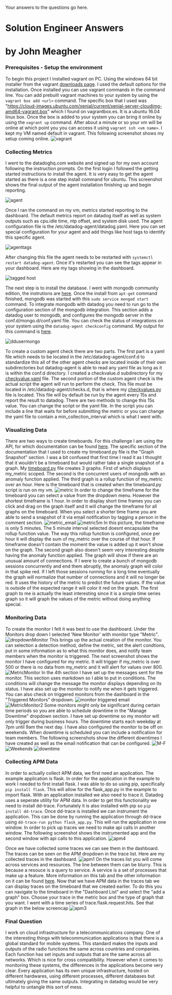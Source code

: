 Your answers to the questions go here.
# Solution Engineer Answers
# by John Meagher

### Prerequisites - Setup the environment

  To begin this project I installed vagrant on PC. Using the windows 64 bit installer from the vagrant [downloads page](https://www.vagrantup.com/downloads.html). I used the default options for the installation. Once installed you can use vagrant commands in the command line. You can add prebuilt vagrant machines to your system by using the `vagrant box add <url>` command. The specific box that I used was "https://cloud-images.ubuntu.com/xenial/current/xenial-server-cloudimg-amd64-vagrant.box" which I found on vagrantbox.es. It is a ubuntu 16.04 linux box. Once the box is added to your system you can bring it online by using the `vagrant up` command. After about a minute or so your vm will be online at which point you you can access it using `vagrant ssh <vm name>`. I kept my VM named default in vagrant. This following screenshot shows my setup coming online.
![vagrant](https://github.com/jmeagheriv/hiring-engineers/blob/master/vagrant.JPG)



### Collecting Metrics
  I went to the datadoghq.com website and signed up for my own account following the instruction prompts. On the first login I followed the getting started instructions to install the agent. It is very easy to get the agent started as there is a one step install command for ubuntu. This screenshot shows the final output of the agent installation finishing up and begin reporting.

![agent](https://github.com/jmeagheriv/hiring-engineers/blob/master/agent%20installed.JPG)

  Once I ran the command on my vm, metrics started reporting to the dashboard. The default metrics report on datadog itself as well as system outputs such as cpu.idle time, ntp offset, and system disk used. The agent configuration file is the /etc/datadog-agent/datadog.yaml. Here you can set special configuration for your agent and add things like host tags to identify this specific agent.

![agenttags](https://github.com/jmeagheriv/hiring-engineers/blob/master/datadogtags.JPG)

  After changing this file the agent needs to be restarted with `systemctl restart datadog-agent`. Once it's restarted you can see the tags appear in your dashboard. Here are my tags showing in the dashboard.

![tagged host](https://github.com/jmeagheriv/hiring-engineers/blob/master/HostTagged.JPG)

  The next step is to install the database. I went with mongodb community edition, the instrutions are [here](https://docs.mongodb.com/manual/tutorial/install-mongodb-on-ubuntu/). Once the install from `apt-get` command finished, mongodb was started with this `sudo service mongod start` command. To integrate mongodb with datadog you need to run go to the configuration section of the mongodb integration. This section adds a datadog user to mongodb, and configures the mongodb server in the conf.d/mongo.d/conf.yaml file. You can check the status of integrations on your system using the `datadog-agent checkconfig` command. My output for this command is [here](https://github.com/jmeagheriv/hiring-engineers/blob/master/checkconfig.txt).

![ddusermongo](https://github.com/jmeagheriv/hiring-engineers/blob/master/MongoDB_DDuser%20setup.JPG?raw=true)

  To create a custom agent check there are two parts. The first part is a yaml file which needs to be located in the /etc/datadog-agent/conf.d to standardize this all of the other agent checks are located inside of their own subdirectories but datadog-agent is able to read any yaml file as long as it is within the conf.d directory. I created a checkvalue.d subdirectory for my [checkvalue.yaml](https://github.com/jmeagheriv/hiring-engineers/blob/master/checkvalue.yaml) file. The second portion of the custom agent check is the actual script the agent will run to perform the check. This file must be located in /etc/datadog-agent/checks.d, that is where my [checkvalues.py](https://github.com/jmeagheriv/hiring-engineers/blob/master/checkvalues.py) file is located. This file will by default be run by the agent every 15s and report the result to datadog. There are two methods to change this 15s value. You can change the script or the yaml file. In the script you can include a line that waits for before submitting the metric or you can change the yaml file to contain a min_collection_interval which is what I went with. 

### Visualizing Data
  There are two ways to create timeboards. For this challenge I am using the API, for which documentation can be found [here](https://docs.datadoghq.com/api/?lang=python#overview). The specific section of the documentation that I used to create my timeboard.py file is the "Graph Snapshot" section. I was a bit confused that first time I read it as I thought that it wouldn't be a timeboard but would rather take a single snapshot of a graph. My [timeboard.py](https://github.com/jmeagheriv/hiring-engineers/blob/master/timeboard.py) file creates 3 graphs. First of which displays my_metric scoped. The second is the concurrent users of mongodb with an anomaly function applied. The third graph is a rollup function of my_metric over an hour. Here is the timeboard that is created when the timeboard.py script is run on my vm. 
![metric](https://github.com/jmeagheriv/hiring-engineers/blob/master/Rollup.JPG)
In order to change the timeframe for the timeboard you can select a value from the dropdown menu. However the shortest timeframe is 1 hour. In order to display short time frames you can click and drag on the graph itself and it will change the timeframe for all graphs on the timeboard. When you select a shorter time frame you are able to send a snapshot of it via email notification by tagging a person in the comment section.
![metric_email](https://github.com/jmeagheriv/John_Meagher_Solution_Engineer/blob/master/MetricEmail.JPG)
![metric5m](https://github.com/jmeagheriv/hiring-engineers/blob/master/5m%20interval.JPG)
  In this picture, the timeframe is only 5 minutes. The 5 minute interval selected doesnt encapsulate the rollup function value. The way this rollup function is configured, once per hour it will display the sum of my_metric over the course of that hour. If timeframe doesn't contain the moment the value is added up it won't show on the graph. The second graph also doesn't seem very interesting despite having the anomaly function applied. The graph will show if there are an unusual amount of connections. If I were to create a bunch of mongodb sessions concurrently and end them abruptly, the anomaly graph will color in that spike red. If I left those sessions running for a long time eventually the graph will normalize that number of connections and it will no longer be red. It uses the history of the metric to predict the future values. If the value is outside of the expected range it will color it red on the graph. The first graph to me is actually the least interesting since it is a simple time series graph so it will graph the values of the metric without doing anything special. 

### Monitoring Data

  To create the monitor I felt it was best to use the dashboard. Under the Monitors drop down I selected 'New Monitor' with monitor type "Metric".
![dropdownMonitor](https://github.com/jmeagheriv/John_Meagher_Solution_Engineer/blob/master/Monitor%20Dropdown.JPG)
  This brings up the actual creation of the monitor. You can selection a detection method, define the metric, set the alert condtions, put in some information as to what this monitor does, and notify team members when the monitor is triggered. The next screenshot shows the monitor I have configured for my metric. It will trigger if my_metric is over 500 or there is no data from my_metric and it will alert for values over 800. ![MetricMonitor](https://github.com/jmeagheriv/hiring-engineers/blob/master/Monitor.jpg)
  In the 4th section I have set up the messages sent for the monitor. This section uses markdown so I able to put in conditions. The conditions will change the message the monitor displays depending on its status. I have also set up the monitor to notify me when it gets triggered. You can also check on triggered monitors from the dashboard in the "Triggered Monitors" dropdown.
![monitor triggered email](https://github.com/jmeagheriv/hiring-engineers/blob/master/MonitorEmail.JPG)
![MetricMonitor2](https://github.com/jmeagheriv/hiring-engineers/blob/master/Monitor2.JPG)
  Some monitors might only be significant during certain time periods so you are able to schedule downtime in the "Manage Downtime" dropdown section. I have set up downtime so my monitor will only trigger during business hours. The downtime starts each weekday at 7pm until 9am the next day. I have also configured the monitor to be off on weekends. When downtime is scheduled you can include a notification for team members. The following screenshots show the different downtimes I have created as well as the email notification that can be configured.
![M-F](https://github.com/jmeagheriv/hiring-engineers/blob/master/M-F%20Downtime.JPG)
![Weekends](https://github.com/jmeagheriv/hiring-engineers/blob/master/Sat-Sun%20Downtime.JPG)
![downtime](https://github.com/jmeagheriv/John_Meagher_Solution_Engineer/blob/master/DowntimeEmail.JPG)
  

### Collecting APM Data
  In order to actually collect APM data, we first need an application. The example application is flask. In order for the application in the example to work I needed to first install flask. I was able to do so using pip, specifically `pip install flask`. This will allow for the flask_app.py in the example to import flask. With an application installed we also need to trace it. Datadog uses a seperate utility for APM data. In order to get this functionality we need to install dd-trace. Fortunately it is also installed with pip so `pip install dd-trace`. Once dd-trace is installed we can instrument the application. This can be done by running the application through dd-trace using `dd-trace-run python flask_app.py`. This will run the application in one window. In order to pick up traces we need to make api calls in another window. The following screenshot shows the instrumented app and the second window with api calls to this application.
![apm4](https://github.com/jmeagheriv/hiring-engineers/blob/master/APM_int.JPG) 

  Once we have collected some traces we can see them in the dashboard. The traces can be seen on the APM dropdown in the trace list. Here are my collected traces in the dashboard.
 ![apm1](https://github.com/jmeagheriv/hiring-engineers/blob/master/APM.JPG)
  On the traces list you will come across services and resources. The line between them can be blurry. This is because a resouce is a query to service. A service is a set of processes that make up a feature. More information on this tab and the other information on it can be found [here](https://help.datadoghq.com/hc/en-us/articles/115000702546-What-is-the-Difference-Between-Type-Service-Resource-and-Name-). Now that we have APM data in the traces tab we can display traces on the timeboard that we created earlier. To do this you can navigate to the timeboard in the "Dashboard List" and select the "add a graph" box. Choose your trace in the metric box and the type of graph that you want. I went with a time series of trace.flask.request.hits. See that graph in the below screencap
 ![apm3](https://github.com/jmeagheriv/hiring-engineers/blob/master/APM_Dashboard_update.JPG)
 

### Final Question

I work on cloud infrastructure for a telecommunications company. One of the interesting things with telecommunication applications is that there is a global standard for mobile systems. This standard makes the inputs and outputs of the radio functions the same across countries and companies. Each function has set inputs and outputs that are the same across all networks. Which is nice for cross compatibility. However when it comes to monitoring these systems, the differences in the applications become very clear. Every application has its own unique infrastructure, hosted on different hardwares, using different processes, different databases but ultimately giving the same outputs. Integrating in datadog would be very helpful to untangle this sort of mess. 




